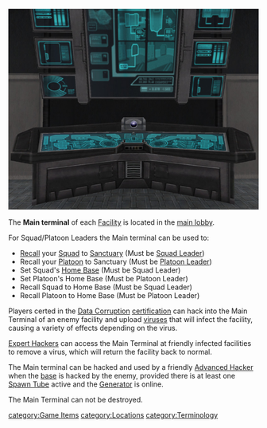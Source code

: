 ![](images/Main_Term.jpg "Main_Term.jpg")

The **Main terminal** of each [Facility](../locations/Facilities.md) is located
in the [main lobby](../locations/Main_lobby.md).

For Squad/Platoon Leaders the Main terminal can be used to:

- [Recall](../terminology/Recall.md) your [Squad](../terminology/Squad.md) to
  [Sanctuary](../locations/Sanctuary.md) (Must be [Squad
  Leader](../terminology/Squad_Leader.md))
- Recall your [Platoon](../terminology/Platoon.md) to Sanctuary (Must be
  [Platoon Leader](../terminology/Platoon_Leader.md))
- Set Squad's [Home Base](../terminology/Squad_Home_Base.md) (Must be Squad
  Leader)
- Set Platoon's Home Base (Must be Platoon Leader)
- Recall Squad to Home Base (Must be Squad Leader)
- Recall Platoon to Home Base (Must be Platoon Leader)

Players certed in the [Data Corruption](../certifications/Data_Corruption.md)
[certification](../certifications/Certification.md) can hack into the Main
Terminal of an enemy facility and upload [viruses](../terminology/Virus.md)
that will infect the facility, causing a variety of effects depending on
the virus.

[Expert Hackers](../certifications/Expert_Hacking.md) can access the Main Terminal
at friendly infected facilities to remove a virus, which will return the
facility back to normal.

The Main terminal can be hacked and used by a friendly [Advanced
Hacker](../certifications/Advanced_Hacking.md) when the [base](../locations/Facilities.md) is
hacked by the enemy, provided there is at least one [Spawn
Tube](Respawn_Tube.md) active and the
[Generator](Generator.md) is online.

The Main Terminal can not be destroyed.

[category:Game Items](category:Game_Items.md)
[category:Locations](category:Locations.md)
[category:Terminology](category:Terminology.md)
